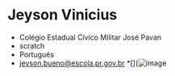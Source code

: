 # **Jeyson Vinicius** 
- Colégio Estadual Cívico Militar José Pavan
- scratch
- Português 
- jeyson.bueno@escola.pr.gov.br
 *[](![image](https://github.com/jvdpb/jvdpb/assets/141732619/c0d3d188-b508-462e-a5da-e37610ad7a86)

<!---
jvdpb/jvdpb is a ✨ special ✨ repository because its `README.md` (this file) appears on your GitHub profile.
You can click the Preview link to take a look at your changes.
--->
